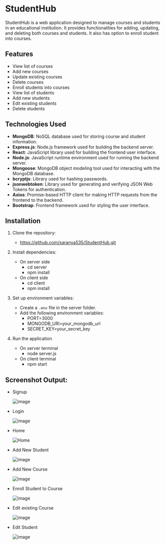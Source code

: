 # StudentHub

StudentHub is a web application designed to manage courses and students in an educational institution. It provides functionalities for adding, updating, and deleting both courses and students. It also has option to enroll student into courses.

## Features

- View list of courses
- Add new courses
- Update existing courses
- Delete courses
- Enroll students into courses
- View list of students
- Add new students
- Edit existing students
- Delete students

## Technologies Used

- **MongoDB**: NoSQL database used for storing course and student information.
- **Express.js**: Node.js framework used for building the backend server.
- **React**: JavaScript library used for building the frontend user interface.
- **Node.js**: JavaScript runtime environment used for running the backend server.
- **Mongoose**: MongoDB object modeling tool used for interacting with the MongoDB database.
- **bcryptjs**: Library used for hashing passwords.
- **jsonwebtoken**: Library used for generating and verifying JSON Web Tokens for authentication.
- **Axios**: Promise-based HTTP client for making HTTP requests from the frontend to the backend.
- **Bootstrap**: Frontend framework used for styling the user interface.

## Installation

1. Clone the repository:

   - https://github.com/saranya535/StudentHub.git

2. Install dependencies:
   - On server side
        - cd server
        - npm install
   - On client side
      - cd client
      - npm install

3. Set up environment variables:

   - Create a `.env` file in the server folder.
   - Add the following environment variables:
      - PORT=3000
      - MONGODB_URI=your_mongodb_url
      - SECRET_KEY=your_secret_key
4. Run the application

   - On server terminal
        - node server.js
   - On client terminal
        - npm start

## Screenshot Output:
- Signup
  
  ![image](https://github.com/saranya535/StudentHub/assets/166517113/79f6aac7-46af-44d3-a545-6c6fc3addab1)

- Login
  
  ![image](https://github.com/saranya535/StudentHub/assets/166517113/64105b0c-b47f-4c19-879e-78cc40ac1a01)

- Home

  ![Home](https://github.com/saranya535/StudentHub/assets/166517113/9c21c8d9-dfcf-4bda-ad84-a6d56bddb1d2)

- Add New Student

  ![image](https://github.com/saranya535/StudentHub/assets/166517113/3810186e-5ebe-4046-9fd1-ec8db5d17e3c)

- Add New Course

  ![image](https://github.com/saranya535/StudentHub/assets/166517113/4462e88f-9181-43b1-b601-181da0aac0a8)

- Enroll Student to Course

  ![image](https://github.com/saranya535/StudentHub/assets/166517113/58e47769-34dd-477f-8ba6-d327fa293a62)

- Edit existing Course

  ![image](https://github.com/saranya535/StudentHub/assets/166517113/1c223c27-598e-4a47-9676-bf6e3c535608)

- Edit Student

  ![image](https://github.com/saranya535/StudentHub/assets/166517113/672ffa7b-3487-4613-8d4d-82af9551f00a)




